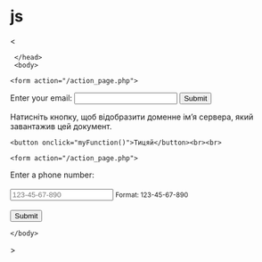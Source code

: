 # js
<

<!DOCTYPE html>
<html>
    <head>
       <meta charset="utf-8">
	
		
	 </head>
	 <body>
	
	<form action="/action_page.php">
  <label for="email">Enter your email:</label>
  <input type="email" id="email" name="email">
  <input type="submit">
 </form>
	<p>Натисніть кнопку, щоб відобразити доменне ім’я сервера, який завантажив цей документ.</p>

	<button onclick="myFunction()">Тицяй</button><br><br>

	<form action="/action_page.php">
  <label for="phone">Enter a phone number:</label><br><br>
  <input type="tel" id="phone" name="phone" placeholder="123-45-67-890" pattern="[0-9]{3}-[0-9]{2}-[0-9]{3}" required>
  <small>Format: 123-45-67-890</small><br><br>
  <input type="submit">
</form>

 <script>
	function myFunction() {
  var x = document.domain;
  document.getElementById("").innerHTML = x;
 }
 

var myDate = new Date();
document.getElementById("").innerHTML = isDate(myDate);

function isDate(myDate) {
  return myDate.constructor.toString().indexOf("Date") > -1;
}
var d = new Date();
document.getElementById("demo").innerHTML = d.getDate();
 </script>
	</body>
</html>>
